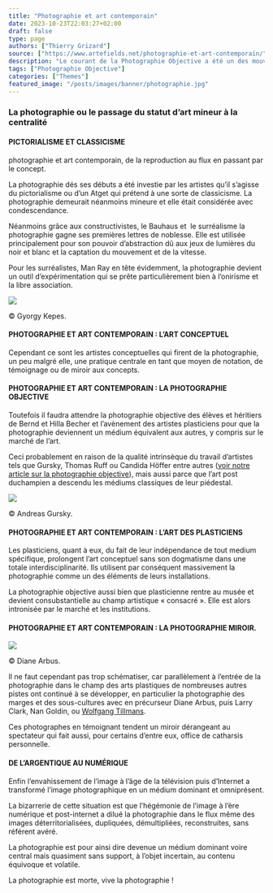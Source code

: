 ```yaml
---
title: "Photographie et art contemporain"
date: 2023-10-23T22:03:27+02:00
draft: false
type: page
authors: ["Thierry Grizard"]
source: ["https://www.artefields.net/photographie-et-art-contemporain/"]
description: "Le courant de la Photographie Objective a été un des mouvements fondateurs de la photographie contemporaine dans son approche déconstructiviste "
tags: ["Photographie Objective"]
categories: ["Themes"]
featured_image: "/posts/images/banner/photographie.jpg"
---
```

### La photographie ou le passage du statut d’art mineur à la centralité

#### PICTORIALISME ET CLASSICISME

photographie et art contemporain, de la reproduction au flux en passant par le concept.

La photographie dés ses débuts a été investie par les artistes qu’il s’agisse du pictorialisme ou d’un Atget qui prétend à une sorte de classicisme. La photographie demeurait néanmoins mineure et elle était considérée avec condescendance.

Néanmoins grâce aux constructivistes, le Bauhaus et  le surréalisme la photographie gagne ses premières lettres de noblesse. Elle est utilisée principalement pour son pouvoir d’abstraction dû aux jeux de lumières du noir et blanc et la captation du mouvement et de la vitesse.

Pour les surréalistes, Man Ray en tête évidemment, la photographie devient un outil d’expérimentation qui se prête particulièrement bien à l’onirisme et la libre association.‌

![](/posts/images/photographie//gyorgy-kepes_photography.jpg) 

© Gyorgy Kepes.

#### PHOTOGRAPHIE ET ART CONTEMPORAIN : L’ART CONCEPTUEL

Cependant ce sont les artistes conceptuelles qui firent de la photographie, un peu malgré elle, une pratique centrale en tant que moyen de notation, de témoignage ou de miroir aux concepts.

#### PHOTOGRAPHIE ET ART CONTEMPORAIN : LA PHOTOGRAPHIE OBJECTIVE

Toutefois il faudra attendre la photographie objective des élèves et héritiers de Bernd et Hilla Becher et l’avènement des artistes plasticiens pour que la photographie deviennent un médium équivalent aux autres, y compris sur le marché de l’art.

Ceci probablement en raison de la qualité intrinsèque du travail d’artistes tels que Gursky, Thomas Ruff ou Candida Höffer entre autres ([voir notre article sur la photographie objective](https://www.artefields.net/photographie-objective/)), mais aussi parce que l’art post duchampien a descendu les médiums classiques de leur piédestal.‌

![](/posts/images/photographie//andreas-gursky-rhein-II.jpg) 

© Andreas Gursky.

#### PHOTOGRAPHIE ET ART CONTEMPORAIN : L’ART DES PLASTICIENS

Les plasticiens, quant à eux, du fait de leur indépendance de tout medium spécifique, prolongent l’art conceptuel sans son dogmatisme dans une totale interdisciplinarité. Ils utilisent par conséquent massivement la photographie comme un des éléments de leurs installations.

La photographie objective aussi bien que plasticienne rentre au musée et devient consubstantielle au champ artistique « consacré ». Elle est alors intronisée par le marché et les institutions.

#### PHOTOGRAPHIE ET ART CONTEMPORAIN : LA PHOTOGRAPHIE MIROIR.‌

![](/posts/images/photographie//hb_2001.474-562x579-1.jpg) 

© Diane Arbus.

Il ne faut cependant pas trop schématiser, car parallèlement à l’entrée de la photographie dans le champ des arts plastiques de nombreuses autres pistes ont continué à se développer, en particulier la photographie des marges et des sous-cultures avec en précurseur Diane Arbus, puis Larry Clark, Nan Goldin, ou [Wolfgang Tillmans](/wolfgang-tillmans/).

Ces photographes en témoignant tendent un miroir dérangeant au spectateur qui fait aussi, pour certains d’entre eux, office de catharsis personnelle.

#### DE L’ARGENTIQUE AU NUMÉRIQUE

Enfin l’envahissement de l’image à l’âge de la télévision puis d’Internet a transformé l’image photographique en un médium dominant et omniprésent.

La bizarrerie de cette situation est que l’hégémonie de l’image à l’ère numérique et post-internet a dilué la photographie dans le flux même des images déterritorialisées, dupliquées, démultipliées, reconstruites, sans référent avéré.

La photographie est pour ainsi dire devenue un médium dominant voire central mais quasiment sans support, à l’objet incertain, au contenu équivoque et volatile.

La photographie est morte, vive la photographie !
